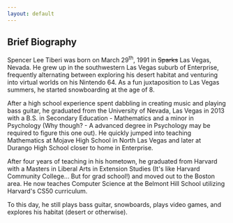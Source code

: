 ```yaml
---
layout: default
---
```


<h2 class="ressec"> Brief Biography </h2>

Spencer Lee Tiberi was born on March 29<sup>th</sup>, 1991 in <del>Sparks</del> Las Vegas, Nevada. He grew up in the southwestern Las Vegas suburb of Enterprise, frequently alternating between exploring his desert habitat and venturing into virtual worlds on his Nintendo 64. As a fun juxtaposition to Las Vegas summers, he started snowboarding at the age of 8.

After a high school experience spent dabbling in creating music and playing bass guitar, he graduated from the University of Nevada, Las Vegas in 2013 with a B.S. in Secondary Education - Mathematics and a minor in Psychology (Why though? - A advanced degree in Psychology may be required to figure this one out). He quickly jumped into teaching Mathematics at Mojave High School in North Las Vegas and later at Durango High School closer to home in Enterprise.

After four years of teaching in his hometown, he graduated from Harvard with a Masters in Liberal Arts in Extension Studies (It's like Harvard Community College... But for grad school!) and moved out to the Boston area. He now teaches Computer Science at the Belmont Hill School utilizing Harvard's CS50 curriculum.

To this day, he still plays bass guitar, snowboards, plays video games, and explores his habitat (desert or otherwise).
